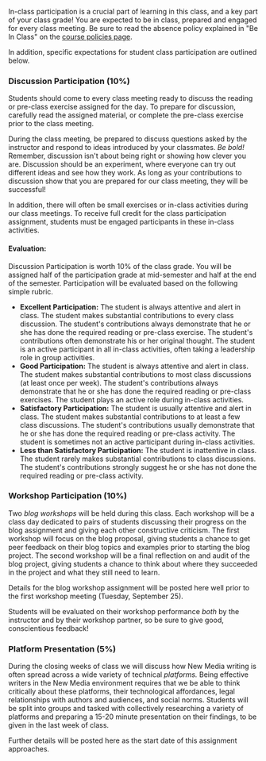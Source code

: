 In-class participation is a crucial part of learning in this class, and a key part of your class grade! You are expected to be in class, prepared and engaged for every class meeting. Be sure to read the absence policy explained in "Be In Class" on the [course policies page](http://copyvillain.org/blog/emac-2012-course-policies/). 

In addition, specific expectations for student class participation are outlined below. 

### Discussion Participation (10%)

Students should come to every class meeting ready to discuss the reading or pre-class exercise assigned for the day. To prepare for discussion, carefully read the assigned material, or complete the pre-class exercise  prior to the class meeting.

During the class meeting, be prepared to discuss questions asked by the instructor and respond to ideas introduced by your classmates. *Be bold!* Remember, discussion isn't about being right or showing how clever you are. Discussion should be an experiment, where everyone can try out different ideas and see how they work. As long as your contributions to discussion show that you are prepared for our class meeting, they will be successful!

In addition, there will often be small exercises or in-class activities during our class meetings. To receive full credit for the class participation assignment, students must be engaged participants in these in-class activities.

#### Evaluation:
Discussion Participation is worth 10% of the class grade. You will be assigned half of the participation grade at mid-semester and half at the end of the semester. Participation will be evaluated based on the following simple rubric.

- **Excellent Participation:**	The student is always attentive and alert in class. The student makes substantial contributions to every class discussion. The student's contributions always demonstrate that he or she has done the required reading or pre-class exercise. The student's contributions often demonstrate his or her original thought. The student is an active participant in all in-class activities, often taking a leadership role in group activities.
- **Good Participation:**	The student is always attentive and alert in class. The student makes substantial contributions to most class discussions (at least once per week). The student's contributions always demonstrate that he or she has done the required reading or pre-class exercises. The student plays an active role during in-class activities.
- **Satisfactory Participation:**	The student is usually attentive and alert in class. The student makes substantial contributions to at least a few class discussions. The student's contributions usually demonstrate that he or she has done the required reading or pre-class activity. The student is sometimes not an active participant during in-class activities.
- **Less than Satisfactory Participation:**	The student is inattentive in class. The student rarely makes substantial contributions to class discussions. The student's contributions strongly suggest he or she has not done the required reading or pre-class activity.

### Workshop Participation (10%)

Two *blog workshops* will be held during this class. Each workshop will be a class day dedicated to pairs of students discussing their progress on the blog assignment and giving each other constructive criticism. The first workshop will focus on the blog proposal, giving students a chance to get peer feedback on their blog topics and examples prior to starting the blog project. The second workshop will be a final reflection on and audit of the blog project, giving students a chance to think about where they succeeded in the project and what they still need to learn.  

Details for the blog workshop assignment will be posted here well prior to the first workshop meeting (Tuesday, September 25).

Students will be evaluated on their workshop performance *both* by the instructor and by their workshop partner, so be sure to give good, conscientious feedback! 


### Platform Presentation (5%)

During the closing weeks of class we will discuss how New Media writing is often spread across a wide variety of technical *platforms.* Being effective writers in the New Media environment requires that we be able to think critically about these platforms, their technological affordances, legal relationships with authors and audiences, and social norms. Students will be split into groups and tasked with collectively researching a variety of platforms and preparing a 15-20 minute presentation on their findings, to be given in the last week of class. 

Further details will be posted here as the start date of this assignment approaches. 
